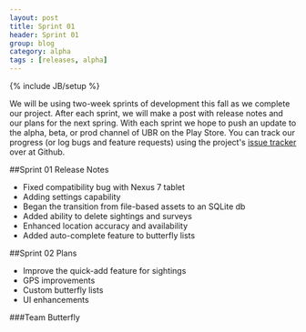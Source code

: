```yaml
---
layout: post
title: Sprint 01
header: Sprint 01
group: blog
category: alpha
tags : [releases, alpha]
---
```

{% include JB/setup %}

We will be using two-week sprints of development this fall as we complete our project. After each sprint, we will make a post with release notes and our plans for the next spring. With each sprint we hope to push an update to the alpha, beta, or prod channel of UBR on the Play Store. You can track our progress (or log bugs and feature requests) using the project's [issue tracker](https://github.com/curtisullerich/butterflies/issues?state=open) over at Github.  

##Sprint 01 Release Notes  
- Fixed compatibility bug with Nexus 7 tablet  
- Adding settings capability  
- Began the transition from file-based assets to an SQLite db  
- Added ability to delete sightings and surveys  
- Enhanced location accuracy and availability  
- Added auto-complete feature to butterfly lists  

##Sprint 02 Plans
- Improve the quick-add feature for sightings  
- GPS improvements  
- Custom butterfly lists  
- UI enhancements

###Team Butterfly
